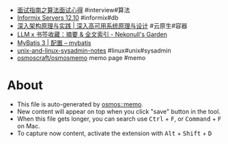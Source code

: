 - [面试指南之算法面试心得](https://javayhu.com/2016-nian-mian-shi-zhi-nan-zhi-suan-fa-mian-shi-xin-de/) #interview#算法
- [Informix Servers 12.10](https://www.ibm.com/docs/en/informix-servers/12.10?topic=overview-tutorials-examples) #informix#db
- [深入架构原理与实践 | 深入高可用系统原理与设计](https://www.thebyte.com.cn/) #云原生#容器
- [LLM x 书签收藏：摘要 & 全文索引 - Nekonull's Garden](https://nekonull.me/posts/llm_x_bookmark/)
- [MyBatis 3 | 配置 – mybatis](https://mybatis.org/mybatis-3/zh_CN/configuration.html)
- [unix-and-linux-sysadmin-notes](https://github.com/abdoufermat5/unix-and-linux-sysadmin-notes/blob/main/README.md) #linux#unix#sysadmin
- [osmoscraft/osmosmemo](https://github.com/osmoscraft/osmosmemo) memo page #memo

# About

- This file is auto-generated by [osmos::memo](https://github.com/osmoscraft/osmosmemo).
- New content will appear on top when you click "save" button in the tool.
- When this file gets longer, you can search use <kbd>Ctrl</kbd> + <kbd>F</kbd>, or <kbd>Command</kbd> + <kbd>F</kbd> on Mac.
- To capture now content, activate the extension with <kbd>Alt</kbd> + <kbd>Shift</kbd> + <kbd>D</kbd>
